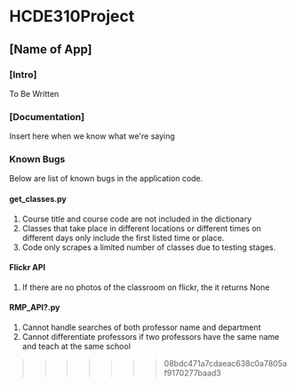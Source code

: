 # HCDE310Project

## [Name of App]

### [Intro]
To Be Written

### [Documentation]
Insert here when we know what we're saying

### Known Bugs
Below are list of known bugs in the application code.

#### get_classes.py
1. Course title and course code are not included in the dictionary
2. Classes that take place in different locations or different times on different days only include the first listed
time or place.
3. Code only scrapes a limited number of classes due to testing stages.

#### Flickr API
1. If there are no photos of the classroom on flickr, the it returns None

#### RMP_API?.py
1. Cannot handle searches of both professor name and department
2. Cannot differentiate professors if two professors have the same name and teach at the same school
>>>>>>> 08bdc471a7cdaeac638c0a7805af9170277baad3
